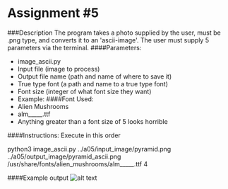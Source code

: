 Assignment #5
================

###Description
The program takes a photo supplied by the user, must be .png type,
and converts it to an 'ascii-image'. The user must supply 5 parameters via the 
terminal.
####Parameters:

  - image_ascii.py
  - Input file (image to process)
  - Output file name (path and name of where to save it)
  - True type font (a path and name to a true type font)
  - Font size (integer of what font size they want)
  - Example: 
####Font Used:
- Alien Mushrooms
- alm_____.ttf
- Anything greater than a font size of 5 looks horrible

####Instructions:
Execute in this order

python3 image_ascii.py ../a05/input_image/pyramid.png ../a05/output_image/pyramid_ascii.png /usr/share/fonts/alien_mushrooms/alm_____.ttf 4

####Example output
![alt text]("")